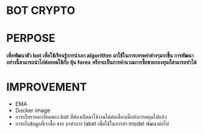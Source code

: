 # BOT CRYPTO
#
#
#
# PERPOSE
#### เพื่อพัฒนาตัว bot เพื่อใช้เรียนรู้การนำเอา algorithm มาใช้ในการเทรดค่าต่างๆมากขึ้น การพัฒนาอย่างนี้สามารถนำไปต่อยอดใช้กับ หุ้น forex หรือจะเป็นการคำนวณการซื้อขายกองทุนก็สามารถทำได้ 



# IMPROVEMENT
- EMA
- Docker image
- การเก็บรายละเอียดของ bot ที่ต้องเปิดมาใช้งานได้ต่อเนื่องเมื่อทำการหยุดไปแล้ว
- การเก็บข้อมูลที่เราซื้อ ขาย มาทำการ label เพื่อใช้ในการทำ model พัฒนาต่อไป


